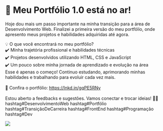 <h1>🚀 Meu Portfólio 1.0 está no ar!</h1>

Hoje dou mais um passo importante na minha transição para a área de Desenvolvimento Web. Finalizei a primeira versão do meu portfólio, onde apresento meus projetos e habilidades adquiridas até agora.

💡 O que você encontrará no meu portfólio?<br>
 ✔️ Minha trajetória profissional e habilidades técnicas<br>
 ✔️ Projetos desenvolvidos utilizando HTML, CSS e JavaScript<br>
 ✔️ Um pouco sobre minha jornada de aprendizado e evolução na área<br>
Esse é apenas o começo! Continuo estudando, aprimorando minhas habilidades e trabalhando para evoluir cada vez mais.<br><br>
📌 Confira o portfólio: https://lnkd.in/gqPE5RNy <br><br>
Estou aberto a feedbacks e sugestões. Vamos conectar e trocar ideias! 🚀🔗
hashtag#DesenvolvimentoWeb hashtag#Portfólio hashtag#TransiçãoDeCarreira hashtag#FrontEnd hashtag#Programação hashtag#Dev

<img src="assets/pronto.PNG"> 
